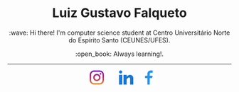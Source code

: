 <h1 align="center">Luiz Gustavo Falqueto</h1>

<p align="center">:wave: Hi there! I'm computer science student at Centro Universitário Norte do Espírito Santo (CEUNES/UFES).</p>

<p align="center">:open_book: Always learning!.</p>

---
<p align="center">
  <img src="https://github.com/luizgfalqueto/luizgfalqueto/blob/master/icons/instagram.png" alt="Instagram" align="center" hspace="15px">
  <img src="https://github.com/luizgfalqueto/luizgfalqueto/blob/master/icons/linkedin.png" alt="linkedin" align="center" hspace="15px">
  <img src="https://github.com/luizgfalqueto/luizgfalqueto/blob/master/icons/facebook.png" alt="facebook" align="center">
</p>
